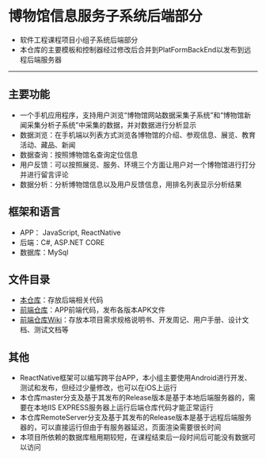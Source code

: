 # 博物馆信息服务子系统后端部分
- 软件工程课程项目小组子系统后端部分
- 本仓库的主要模板和控制器经过修改后合并到PlatFormBackEnd以发布到远程后端服务器
---
## 主要功能
- 一个手机应用程序，支持用户浏览“博物馆网站数据采集子系统”和“博物馆新闻采集分析子系统”中采集的数据，并对数据进行分析显示
- 数据浏览：在手机端以列表方式浏览各博物馆的介绍、参观信息、展览、教育活动、藏品、新闻
- 数据查询：按照博物馆名查询定位信息
- 用户反馈：可以按照展览、服务、环境三个方面让用户对一个博物馆进行打分并进行留言评论
- 数据分析：分析博物馆信息以及用户反馈信息，用排名列表显示分析结果

## 框架和语言
- APP： JavaScript, ReactNative
- 后端：C#, ASP.NET CORE
- 数据库：MySql

## 文件目录
- [本仓库](https://github.com/BUCT-2017-SoftwareEngineering-CS-05/InformationServiceBackEnd)：存放后端相关代码
- [前端仓库](https://github.com/BUCT-2017-SoftwareEngineering-CS-05/InformationService)：APP前端代码，发布各版本APK文件
- [前端仓库Wiki](https://github.com/BUCT-2017-SoftwareEngineering-CS-05/InformationService/wiki)：存放本项目需求规格说明书、开发周记、用户手册、设计文档、测试文档等

## 其他
- ReactNative框架可以编写跨平台APP，本小组主要使用Android进行开发、测试和发布，但经过少量修改，也可以在iOS上运行
- 本仓库master分支及基于其发布的Release版本是基于本地后端服务器的，需要在本地IIS EXPRESS服务器上运行后端仓库代码才能正常运行
- 本仓库RemoteServer分支及基于其发布的Release版本是基于远程后端服务器的，可以直接运行但由于有服务器延迟，页面渲染需要很长时间
- 本项目所依赖的数据库租用期较短，在课程结束后一段时间后可能没有数据可以访问
